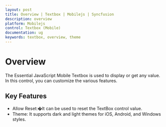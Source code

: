 ```yaml
---
layout: post
title: Overview | Textbox | Mobilejs | Syncfusion
description: overview
platform: Mobilejs
control: Textbox (Mobile)
documentation: ug
keywords: textbox, overview, theme
---
```


# Overview

The Essential JavaScript Mobile Textbox is used to display or get any value. In this control, you can customize the various features.

## Key Features

* Allow Reset:�It can be used to reset the TextBox control value.
* Theme: It supports dark and light themes for iOS, Android, and Windows styles.
